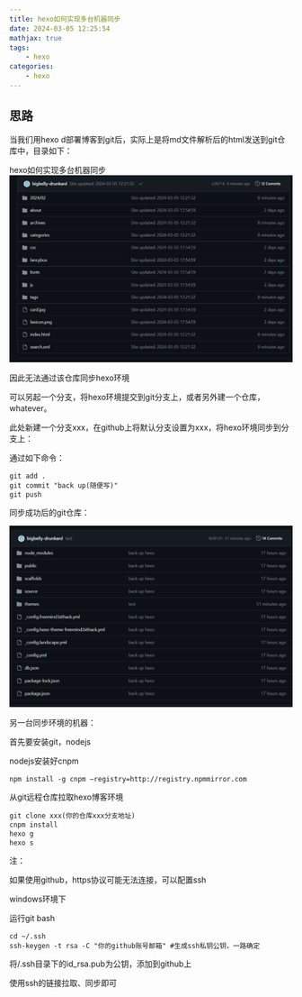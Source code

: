 ```yaml
---
title: hexo如何实现多台机器同步
date: 2024-03-05 12:25:54
mathjax: true
tags:
    - hexo
categories:
    - hexo
---
```


## 思路

当我们用hexo d部署博客到git后，实际上是将md文件解析后的html发送到git仓库中，目录如下：

hexo如何实现多台机器同步![p1](2024/03/05/hexo如何实现多台机器同步/p1.png)

因此无法通过该仓库同步hexo环境

可以另起一个分支，将hexo环境提交到git分支上，或者另外建一个仓库， whatever。

此处新建一个分支xxx，在github上将默认分支设置为xxx，将hexo环境同步到分支上：

通过如下命令：

```code
git add .
git commit "back up(随便写)"
git push
```

同步成功后的git仓库：

![p2](2024/03/05/hexo如何实现多台机器同步/p2.png)

另一台同步环境的机器：

首先要安装git，nodejs

nodejs安装好cnpm

```code
npm install -g cnpm –registry=http://registry.npmmirror.com
```

从git远程仓库拉取hexo博客环境

```code
git clone xxx(你的仓库xxx分支地址)
cnpm install
hexo g
hexo s
```



注：

如果使用github，https协议可能无法连接，可以配置ssh

windows环境下

运行git bash

```code
cd ~/.ssh
ssh-keygen -t rsa -C "你的github账号邮箱" #生成ssh私钥公钥，一路确定
```

将/.ssh目录下的id_rsa.pub为公钥，添加到github上

使用ssh的链接拉取、同步即可